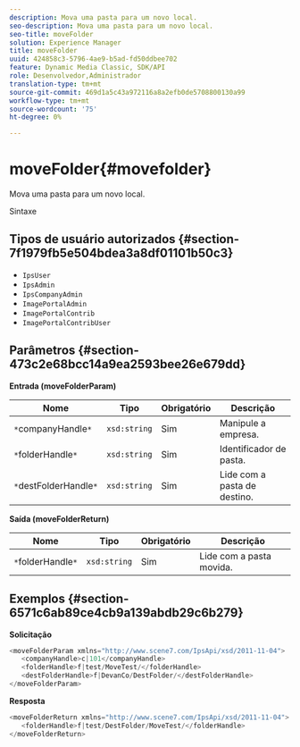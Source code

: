 ```yaml
---
description: Mova uma pasta para um novo local.
seo-description: Mova uma pasta para um novo local.
seo-title: moveFolder
solution: Experience Manager
title: moveFolder
uuid: 424858c3-5796-4ae9-b5ad-fd50ddbee702
feature: Dynamic Media Classic, SDK/API
role: Desenvolvedor,Administrador
translation-type: tm+mt
source-git-commit: 469d1a5c43a972116a8a2efb0de5708800130a99
workflow-type: tm+mt
source-wordcount: '75'
ht-degree: 0%

---
```



# moveFolder{#movefolder}

Mova uma pasta para um novo local.

Sintaxe

## Tipos de usuário autorizados {#section-7f1979fb5e504bdea3a8df01101b50c3}

* `IpsUser`
* `IpsAdmin`
* `IpsCompanyAdmin`
* `ImagePortalAdmin`
* `ImagePortalContrib`
* `ImagePortalContribUser`

## Parâmetros {#section-473c2e68bcc14a9ea2593bee26e679dd}

**Entrada (moveFolderParam)**

| Nome | Tipo | Obrigatório | Descrição |
|---|---|---|---|
| `*`companyHandle`*` | `xsd:string` | Sim | Manipule a empresa. |
| `*`folderHandle`*` | `xsd:string` | Sim | Identificador de pasta. |
| `*`destFolderHandle`*` | `xsd:string` | Sim | Lide com a pasta de destino. |

**Saída (moveFolderReturn)**

| Nome | Tipo | Obrigatório | Descrição |
|---|---|---|---|
| `*`folderHandle`*` | `xsd:string` | Sim | Lide com a pasta movida. |

## Exemplos {#section-6571c6ab89ce4cb9a139abdb29c6b279}

**Solicitação**

```java
<moveFolderParam xmlns="http://www.scene7.com/IpsApi/xsd/2011-11-04">
   <companyHandle>c|101</companyHandle>
   <folderHandle>f|test/MoveTest/</folderHandle>
   <destFolderHandle>f|DevanCo/DestFolder/</destFolderHandle>
</moveFolderParam>
```

**Resposta**

```java
<moveFolderReturn xmlns="http://www.scene7.com/IpsApi/xsd/2011-11-04">
   <folderHandle>f|test/DestFolder/MoveTest/</folderHandle>
</moveFolderReturn>
```

